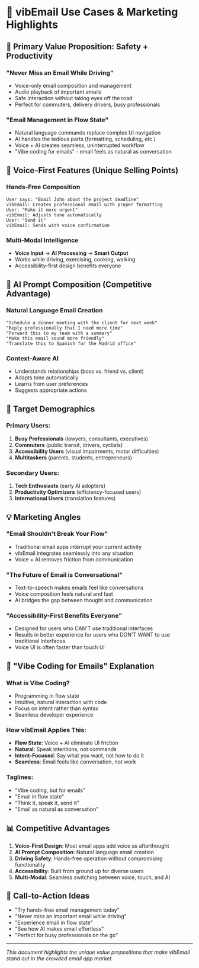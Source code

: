 # 🎯 vibEmail Use Cases & Marketing Highlights

## 🚗 **Primary Value Proposition: Safety + Productivity**

### **"Never Miss an Email While Driving"**
- Voice-only email composition and management
- Audio playback of important emails
- Safe interaction without taking eyes off the road
- Perfect for commuters, delivery drivers, busy professionals

### **"Email Management in Flow State"**
- Natural language commands replace complex UI navigation
- AI handles the tedious parts (formatting, scheduling, etc.)
- Voice + AI creates seamless, uninterrupted workflow
- "Vibe coding for emails" - email feels as natural as conversation

## 🎤 **Voice-First Features (Unique Selling Points)**

### **Hands-Free Composition**
```
User says: "Email John about the project deadline"
vibEmail: Creates professional email with proper formatting
User: "Make it more urgent"
vibEmail: Adjusts tone automatically
User: "Send it"
vibEmail: Sends with voice confirmation
```

### **Multi-Modal Intelligence**
- **Voice Input** → **AI Processing** → **Smart Output**
- Works while driving, exercising, cooking, walking
- Accessibility-first design benefits everyone

## 🤖 **AI Prompt Composition (Competitive Advantage)**

### **Natural Language Email Creation**
```
"Schedule a dinner meeting with the client for next week"
"Reply professionally that I need more time"
"Forward this to my team with a summary"
"Make this email sound more friendly"
"Translate this to Spanish for the Madrid office"
```

### **Context-Aware AI**
- Understands relationships (boss vs. friend vs. client)
- Adapts tone automatically
- Learns from user preferences
- Suggests appropriate actions

## 🎯 **Target Demographics**

### **Primary Users:**
1. **Busy Professionals** (lawyers, consultants, executives)
2. **Commuters** (public transit, drivers, cyclists)
3. **Accessibility Users** (visual impairments, motor difficulties)
4. **Multitaskers** (parents, students, entrepreneurs)

### **Secondary Users:**
1. **Tech Enthusiasts** (early AI adopters)
2. **Productivity Optimizers** (efficiency-focused users)
3. **International Users** (translation features)

## 💡 **Marketing Angles**

### **"Email Shouldn't Break Your Flow"**
- Traditional email apps interrupt your current activity
- vibEmail integrates seamlessly into any situation
- Voice + AI removes friction from communication

### **"The Future of Email is Conversational"**
- Text-to-speech makes emails feel like conversations
- Voice composition feels natural and fast
- AI bridges the gap between thought and communication

### **"Accessibility-First Benefits Everyone"**
- Designed for users who CAN'T use traditional interfaces
- Results in better experience for users who DON'T WANT to use traditional interfaces
- Voice UI is often faster than touch UI

## 🌟 **"Vibe Coding for Emails" Explanation**

### **What is Vibe Coding?**
- Programming in flow state
- Intuitive, natural interaction with code
- Focus on intent rather than syntax
- Seamless developer experience

### **How vibEmail Applies This:**
- **Flow State**: Voice + AI eliminate UI friction
- **Natural**: Speak intentions, not commands
- **Intent-Focused**: Say what you want, not how to do it
- **Seamless**: Email feels like conversation, not work

### **Taglines:**
- "Vibe coding, but for emails"
- "Email in flow state"
- "Think it, speak it, send it"
- "Email as natural as conversation"

## 📊 **Competitive Advantages**

1. **Voice-First Design**: Most email apps add voice as afterthought
2. **AI Prompt Composition**: Natural language email creation
3. **Driving Safety**: Hands-free operation without compromising functionality
4. **Accessibility**: Built from ground up for diverse users
5. **Multi-Modal**: Seamless switching between voice, touch, and AI

## 🚀 **Call-to-Action Ideas**

- "Try hands-free email management today"
- "Never miss an important email while driving"
- "Experience email in flow state"
- "See how AI makes email effortless"
- "Perfect for busy professionals on the go"

---

*This document highlights the unique value propositions that make vibEmail stand out in the crowded email app market.*
